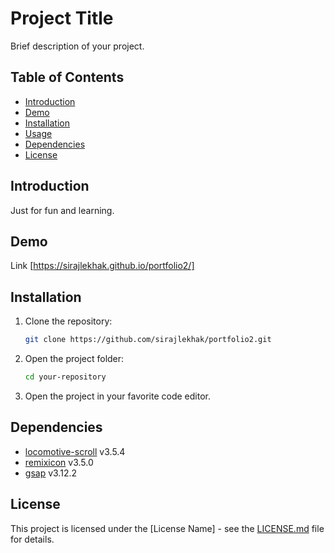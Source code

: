 # Project Title

Brief description of your project.

## Table of Contents

- [Introduction](#introduction)
- [Demo](#demo)
- [Installation](#installation)
- [Usage](#usage)
- [Dependencies](#dependencies)
- [License](#license)

## Introduction
Just for fun and learning.

## Demo

Link [https://sirajlekhak.github.io/portfolio2/]

## Installation

1. Clone the repository:

    ```bash
    git clone https://github.com/sirajlekhak/portfolio2.git
    ```

2. Open the project folder:

    ```bash
    cd your-repository
    ```

3. Open the project in your favorite code editor.

## Dependencies

- [locomotive-scroll](https://github.com/locomotivemtl/locomotive-scroll) v3.5.4
- [remixicon](https://remixicon.com/) v3.5.0
- [gsap](https://greensock.com/gsap/) v3.12.2

## License

This project is licensed under the [License Name] - see the [LICENSE.md](LICENSE.md) file for details.
